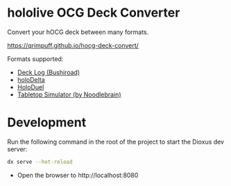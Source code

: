 # hololive OCG Deck Converter

Convert your hOCG deck between many formats.

https://qrimpuff.github.io/hocg-deck-convert/

<p></p>
Formats supported:

- [Deck Log (Bushiroad)](https://decklog-en.bushiroad.com/)
- [holoDelta](https://github.com/GabeJWJ/holoDelta)
- [HoloDuel](https://daktagames.itch.io/holoduel)
- [Tabletop Simulator (by Noodlebrain)](https://steamcommunity.com/sharedfiles/filedetails/?id=3302530285)

# Development

Run the following command in the root of the project to start the Dioxus dev server:

```bash
dx serve --hot-reload
```

- Open the browser to http://localhost:8080